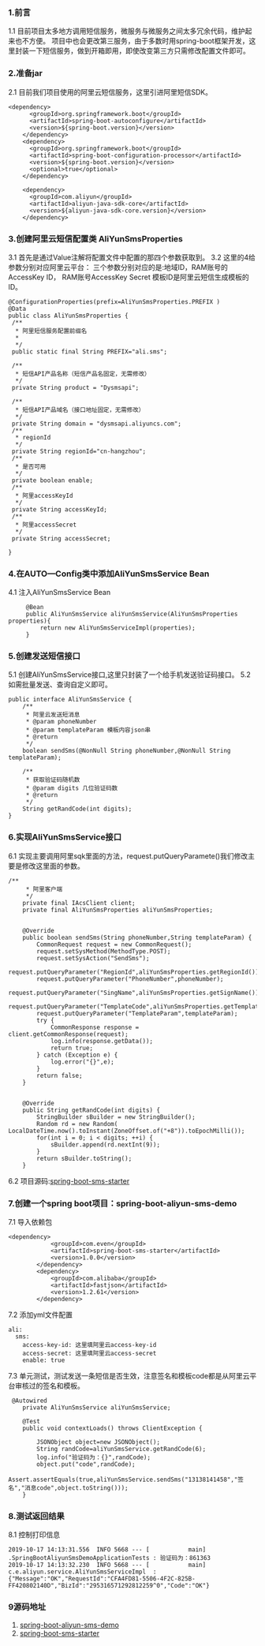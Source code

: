 ### 1.前言
1.1 目前项目太多地方调用短信服务，微服务与微服务之间太多冗余代码，维护起来也不方便。
项目中也会更改第三服务，由于多数时用spring-boot框架开发，这里封装一下短信服务，做到开箱即用，即使改变第三方只需修改配置文件即可。
### 2.准备jar
2.1 目前我们项目使用的阿里云短信服务，这里引进阿里短信SDK。
```$xslt
<dependency>
      <groupId>org.springframework.boot</groupId>
      <artifactId>spring-boot-autoconfigure</artifactId>
      <version>${spring-boot.version}</version>
    </dependency>
    <dependency>
      <groupId>org.springframework.boot</groupId>
      <artifactId>spring-boot-configuration-processor</artifactId>
      <version>${spring-boot.version}</version>
      <optional>true</optional>
    </dependency>

    <dependency>
      <groupId>com.aliyun</groupId>
      <artifactId>aliyun-java-sdk-core</artifactId>
      <version>${aliyun-java-sdk-core.version}</version>
    </dependency>
```
### 3.创建阿里云短信配置类 AliYunSmsProperties
3.1 首先是通过Value注解将配置文件中配置的那四个参数获取到。
3.2 这里的4给参数分别对应阿里云平台：
三个参数分别对应的是:地域ID，RAM账号的AccessKey ID， RAM账号AccessKey Secret
模板ID是阿里云短信生成模板的ID。
```
@ConfigurationProperties(prefix=AliYunSmsProperties.PREFIX )
@Data
public class AliYunSmsProperties {
 /**
  * 阿里短信服务配置前缀名
  *
  */
 public static final String PREFIX="ali.sms";

 /**
  * 短信API产品名称（短信产品名固定，无需修改）
  */
 private String product = "Dysmsapi";

 /**
  * 短信API产品域名（接口地址固定，无需修改）
  */
 private String domain = "dysmsapi.aliyuncs.com";
 /**
  * regionId
  */
 private String regionId="cn-hangzhou";
 /**
  * 是否可用
  */
 private boolean enable;
 /**
  * 阿里accessKeyId
  */
 private String accessKeyId;
 /**
  * 阿里accessSecret
  */
 private String accessSecret;

}

```
### 4.在AUTO—Config类中添加AliYunSmsService Bean
4.1 注入AliYunSmsService Bean
```$xslt
     @Bean
     public AliYunSmsService aliYunSmsService(AliYunSmsProperties properties){
         return new AliYunSmsServiceImpl(properties);
     }
```
### 5.创建发送短信接口
5.1 创建AliYunSmsService接口,这里只封装了一个给手机发送验证码接口。
5.2 如需批量发送、查询自定义即可。
```$xslt
public interface AliYunSmsService {
    /**
     * 阿里云发送短消息
     * @param phoneNumber
     * @param templateParam 模板内容json串
     * @return
     */
    boolean sendSms(@NonNull String phoneNumber,@NonNull String templateParam);

    /**
     * 获取验证码随机数
     * @param digits 几位验证码数
     * @return
     */
    String getRandCode(int digits);
}

```
### 6.实现AliYunSmsService接口
6.1 实现主要调用阿里sqk里面的方法，request.putQueryParamete()我们修改主要是修改这里面的参数。
```
/**
     * 阿里客户端
     */
    private final IAcsClient client;
    private final AliYunSmsProperties aliYunSmsProperties;


    @Override
    public boolean sendSms(String phoneNumber,String templateParam) {
        CommonRequest request = new CommonRequest();
        request.setSysMethod(MethodType.POST);
        request.setSysAction("SendSms");
        request.putQueryParameter("RegionId",aliYunSmsProperties.getRegionId());
        request.putQueryParameter("PhoneNumber",phoneNumber);
        request.putQueryParameter("SingName",aliYunSmsProperties.getSignName());
        request.putQueryParameter("TemplateCode",aliYunSmsProperties.getTemplateCode());
        request.putQueryParameter("TemplateParam",templateParam);
        try {
            CommonResponse response = client.getCommonResponse(request);
            log.info(response.getData());
            return true;
        } catch (Exception e) {
            log.error("{}",e);
        }
        return false;
    }


    @Override
    public String getRandCode(int digits) {
        StringBuilder sBuilder = new StringBuilder();
        Random rd = new Random( LocalDateTime.now().toInstant(ZoneOffset.of("+8")).toEpochMilli());
        for(int i = 0; i < digits; ++i) {
            sBuilder.append(rd.nextInt(9));
        }
        return sBuilder.toString();
    }
```
6.2 项目源码:[spring-boot-sms-starter](https://github.com/Even521/spring-boot-sample/tree/master/spring-boot-starter/spring-boot-sms-starter)
### 7.创建一个spring boot项目：spring-boot-aliyun-sms-demo
7.1 导入依赖包
```
<dependency>
            <groupId>com.even</groupId>
            <artifactId>spring-boot-sms-starter</artifactId>
            <version>1.0.0</version>
        </dependency>
        <dependency>
            <groupId>com.alibaba</groupId>
            <artifactId>fastjson</artifactId>
            <version>1.2.61</version>
        </dependency>
```
7.2 添加yml文件配置
```
ali:
  sms:
    access-key-id: 这里填阿里云access-key-id
    access-secret: 这里填阿里云access-secret
    enable: true
```
7.3 单元测试，测试发送一条短信是否生效，注意签名和模板code都是从阿里云平台审核过的签名和模板。
```
 @Autowired
    private AliYunSmsService aliYunSmsService;

    @Test
    public void contextLoads() throws ClientException {

        JSONObject object=new JSONObject();
        String randCode=aliYunSmsService.getRandCode(6);
        log.info("验证码为：{}",randCode);
        object.put("code",randCode);
        Assert.assertEquals(true,aliYunSmsService.sendSms("13138141458","签名","消息code",object.toString()));
    }
```
### 8.测试返回结果
8.1 控制打印信息
```$xslt
2019-10-17 14:13:31.556  INFO 5668 --- [           main] .SpringBootAliyunSmsDemoApplicationTests : 验证码为：861363
2019-10-17 14:13:32.230  INFO 5668 --- [           main] c.e.aliyun.service.AliYunSmsServiceImpl  : {"Message":"OK","RequestId":"CFA4FD81-5506-4F2C-825B-FF420802140D","BizId":"295316571292812259^0","Code":"OK"}
```
### 9源码地址
1. [spring-boot-aliyun-sms-demo](https://github.com/Even521/spring-boot-sample/tree/master/spring-boot-demo/spring-boot-aliyun-sms-demo)
2. [spring-boot-sms-starter](https://github.com/Even521/spring-boot-sample/tree/master/spring-boot-starter/spring-boot-sms-starter)